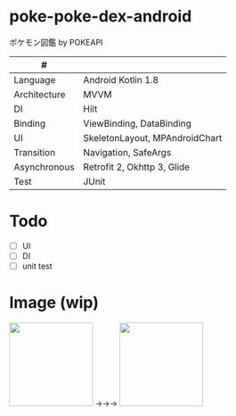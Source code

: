 # poke-poke-dex-android
ポケモン図鑑 by POKEAPI 

| # | |
| ---- |--------------------------|
| Language| Android Kotlin 1.8 |
| Architecture | MVVM |
| DI | Hilt |
| Binding | ViewBinding, DataBinding |
| UI | SkeletonLayout, MPAndroidChart |
| Transition | Navigation, SafeArgs |
| Asynchronous | Retrofit 2, Okhttp 3, Glide |
| Test | JUnit |

# Todo
- [ ] UI
- [ ] DI
- [ ] unit test

# Image (wip)
<img width=150 src="https://github.com/kuskyst/poke-poke-dex-android/assets/126965999/f5a9faa3-3ed9-4826-b8b8-6c81e950b08a">
→→→
<img width=150 src="https://github.com/kuskyst/poke-poke-dex-android/assets/126965999/6639eac5-feae-4d47-94d9-8304b7dcd965">

